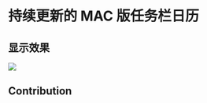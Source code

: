 # 持续更新的 MAC 版任务栏日历

## 显示效果

![](https://image.coding01.cn/2021/05/15/16210871517090.jpg)
## Contribution
